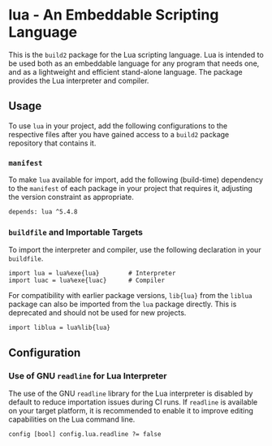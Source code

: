 # lua - An Embeddable Scripting Language

This is the `build2` package for the Lua scripting language.
Lua is intended to be used both as an embeddable language for any program that needs one, and as a lightweight and efficient stand-alone language.
The package provides the Lua interpreter and compiler.

## Usage
To use `lua` in your project, add the following configurations to the respective files after you have gained access to a `build2` package repository that contains it.

### `manifest`
To make `lua` available for import, add the following (build-time) dependency to the `manifest` of each package in your project that requires it, adjusting the version constraint as appropriate.

    depends: lua ^5.4.8

### `buildfile` and Importable Targets
To import the interpreter and compiler, use the following declaration in your `buildfile`.

    import lua = lua%exe{lua}        # Interpreter
    import luac = lua%exe{luac}      # Compiler

For compatibility with earlier package versions, `lib{lua}` from the `liblua` package can also be imported from the `lua` package directly.
This is deprecated and should not be used for new projects.

    import liblua = lua%lib{lua}

## Configuration

### Use of GNU `readline` for Lua Interpreter
The use of the GNU `readline` library for the Lua interpreter is disabled by default to reduce importation issues during CI runs.
If `readline` is available on your target platform, it is recommended to enable it to improve editing capabilities on the Lua command line.

    config [bool] config.lua.readline ?= false
